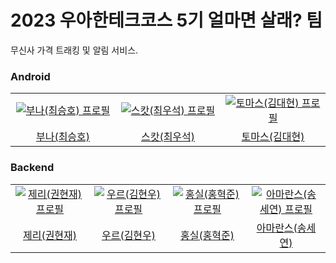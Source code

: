# 2023 우아한테크코스 5기 얼마면 살래? 팀

무신사 가격 트래킹 및 알림 서비스.

### Android

<table>
  <tr>
    <td align="center" width="200px">
      <a href="https://github.com/tmdgh1592" target="_blank">
        <img src="https://avatars.githubusercontent.com/u/56534241?v=4" alt="부나(최승호) 프로필" />
      </a>
    </td>
    <td align="center" width="200px">
      <a href="https://github.com/chws0508" target="_blank">
        <img src="https://avatars.githubusercontent.com/u/76036731?s=64&v=4" alt="스캇(최우석) 프로필" />
      </a>
    </td>
    <td align="center" width="200px">
      <a href="https://github.com/ki960213" target="_blank">
        <img src="https://avatars.githubusercontent.com/u/123928686?s=64&v=4" alt="토마스(김대현) 프로필" />
      </a>
    </td>
  </tr>
  <tr>
    <td align="center">
      <a href="https://github.com/tmdgh1592" target="_blank">
        부나(최승호)
      </a>
    </td>
    <td align="center">
      <a href="https://github.com/chws0508" target="_blank">
        스캇(최우석)
      </a>
    </td>
    <td align="center">
      <a href="https://github.com/ki960213" target="_blank">
        토마스(김대현)
      </a>
    </td>
  </tr>
</table>

### Backend

<table>
  <tr>
    <td align="center" width="200px">
      <a href="https://github.com/Hyeonjae-K" target="_blank">
        <img src="https://avatars.githubusercontent.com/u/71651608?v=4" alt="제리(권현재) 프로필" />
      </a>
    </td>
    <td align="center" width="200px">
      <a href="https://github.com/java-saeng" target="_blank">
        <img src="https://avatars.githubusercontent.com/u/62413589?s=64&v=4" alt="우르(김현우) 프로필" />
      </a>
    </td>
    <td align="center" width="200px">
      <a href="https://github.com/hong-sile" target="_blank">
        <img src="https://avatars.githubusercontent.com/u/32128848?s=64&v=4" alt="홍실(홍혁준) 프로필" />
      </a>
    </td>
    <td align="center" width="200px">
      <a href="https://github.com/amaran-th" target="_blank">
        <img src="https://avatars.githubusercontent.com/u/81465068?s=64&v=4" alt="아마란스(송세연) 프로필" />
      </a>
    </td>
  </tr>
  <tr>
    <td align="center">
      <a href="https://github.com/Hyeonjae-K" target="_blank">
        제리(권현재)
      </a>
    </td>
    <td align="center">
      <a href="https://github.com/java-saeng" target="_blank">
        우르(김현우)
      </a>
    </td>
    <td align="center">
      <a href="https://github.com/hong-sile" target="_blank">
        홍실(홍혁준)
      </a>
    </td>
    <td align="center">
      <a href="https://github.com/amaran-th" target="_blank">
        아마란스(송세연)
      </a>
    </td>
  </tr>
</table>
